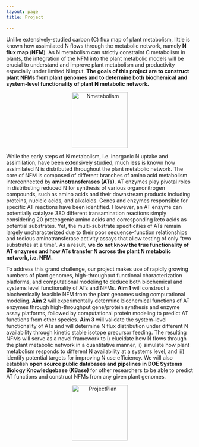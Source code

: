 ```yaml
---
layout: page
title: Project

---
```


Unlike extensively-studied carbon (C) flux map of plant metabolism, little is known how assimilated N flows through the metabolic network, namely **N flux map** (**NFM**). As N metabolism can strictly constraint C metabolism in plants, the integration of the NFM into the plant metabolic models will be crucial to understand and improve plant metabolism and productivity especially under limited N input. **The goals of this project are to construct plant NFMs from plant genomes and to determine both biochemical and system-level functionality of plant N metabolic network.**

<p align='center'>
	<img src="../img/Nmetabolism.png" alt='Nmetabolism' height="150px">
</p>

While the early steps of N metabolism, i.e. inorganic N uptake and assimilation, have been extensively studied, much less is known how assimilated N is distributed throughout the plant metabolic network. The core of NFM is composed of different branches of amino acid metabolism interconnected by **aminotransferases (ATs)**. AT enzymes play pivotal roles in distributing reduced N for synthesis of various organonitrogen compounds, such as amino acids and their downstream products including proteins, nucleic acids, and alkaloids. Genes and enzymes responsible for specific AT reactions have been identified. However, an AT enzyme can potentially catalyze 380 different transamination reactions simply considering 20 proteogenic amino acids and corresponding keto acids as potential substrates. Yet, the multi-substrate specificities of ATs remain largely uncharacterized due to their poor sequence-function relationships and tedious aminotransferase activity assays that allow testing of only “two substrates at a time”. As a result, **we do not know the true functionality of AT enzymes and how ATs transfer N across the plant N metabolic network, i.e. NFM.**

To address this grand challenge, our project makes use of rapidly growing numbers of plant genomes, high-throughput functional characterization platforms, and computational modeling to deduce both biochemical and systems level functionality of ATs and NFMs. **Aim 1** will construct a biochemically feasible NFM from the plant genomes using computational modeling. **Aim 2** will experimentally determine biochemical functions of AT enzymes through high-throughput gene/protein synthesis and enzyme assay platforms, followed by computational protein modeling to predict AT functions from other species. **Aim 3** will validate the system-level functionality of ATs and will determine N flux distribution under different N availability through kinetic stable isotope precursor feeding. The resulting NFMs will serve as a novel framework to i) elucidate how N flows through the plant metabolic network in a quantitative manner, ii) simulate how plant metabolism responds to different N availability at a systems level, and iii) identify potential targets for improving N use efficiency. We will also establish **open source public databases and pipelines in DOE Systems Biology Knowledgebase (KBase)** for other researchers to be able to predict AT functions and construct NFMs from any given plant genomes.

<p align='center'>
	<img src="../img/ProjectPlan.png" alt='ProjectPlan' height="150px">
</p>
